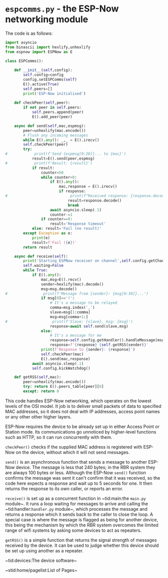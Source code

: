 # `espcomms.py` - the ESP-Now networking module #

The code is as follows:
```python
import asyncio
from binascii import hexlify,unhexlify
from espnow import ESPNow as E

class ESPComms():
    
    def __init__(self,config):
        self.config=config
        config.setESPComms(self)
        E().active(True)
        self.peers=[]
        print('ESP-Now initialised')
    
    def checkPeer(self,peer):
        if not peer in self.peers:
            self.peers.append(peer)
            E().add_peer(peer)

    async def send(self,mac,espmsg):
        peer=unhexlify(mac.encode())
        # Flush any incoming messages
        while E().any(): _,_ = E().irecv()
        self.checkPeer(peer)
        try:
#            print(f'Send {espmsg[0:20]}... to {mac}')
            result=E().send(peer,espmsg)
#            print(f'Result: {result}')
            if result:
                counter=50
                while counter>0:
                    if E().any():
                        mac,response = E().irecv()
                        if response:
#                            print(f"Received response: {response.decode()}")
                            result=response.decode()
                            break
                    await asyncio.sleep(.1)
                    counter-=1
                if counter==0:
                    result='Response timeout'
            else: result='Fail (no result)'
        except Exception as e:
            print(e)
            result=f'Fail ({e})'
        return result

    async def receive(self):
        print('Starting ESPNow receiver on channel',self.config.getChannel())
        self.waiting=False
        while True:
            if E().any():
                mac,msg=E().recv()
                sender=hexlify(mac).decode()
                msg=msg.decode()
#                print(f'Message from {sender}: {msg[0:30]}...')
                if msg[0]=='!':
                    # It's a message to be relayed
                    comma=msg.index(',')
                    slave=msg[1:comma]
                    msg=msg[comma+1:]
#                    print(f'Slave: {slave}, msg: {msg}')
                    response=await self.send(slave,msg)
                else:
                    # It's a message for me
                    response=self.config.getHandler().handleMessage(msg)
                    response=f'{response} {self.getRSS(sender)}'
                print(f'Response to {sender}: {response}')
                self.checkPeer(mac)
                E().send(mac,response)
            await asyncio.sleep(.1)
            self.config.kickWatchdog()

    def getRSS(self,mac):
        peer=unhexlify(mac.encode())
        try: return E().peers_table[peer][0]
        except: return 0
```

This code handles ESP-Now networking, which operates on the lowest levels of the OSI model. It job is to deliver small packets of data to specified MAC addresses, so it does not deal with IP addresses, access point names or any other other higher layers.

ESP-Now requires the device to be already set up in either Access Point or Station mode. Its communications go unnoticed by higher-level functions such as HTTP, so it can run concurrently with them.

`checkPeer()` checks if the supplied MAC address is registered with ESP-Now on the device, without which it will not send messages.

`send()` is an asynchronous function that sends a message to another ESP-Now device. The message is less that 240 bytes; in the RBR system they are always 100 bytes or less. Although the ESP-Now `send()` function confirms the message was sent it can't confirm that it was received, so the code here expects a response and wait up to 5 seconds for one. It then returns the response to its own caller, or reports an error.

`receive()` is set up as a concurrent function in ~tid:main:the `main.py` module~. It runs a loop waiting for messages to arrive and calling the ~tid:handler:`handler.py` module~, which processes the message and returns a response which it sends back to the caller to close the loop. A special case is where the message is flagged as being for another device, this being the mechanism by which the RBR system overcomes the limited range of wifi systems by asking some devices to act as repeaters.

`getRSS()` is a simple function that returns the signal strength of messages received by the device. It can be used to judge whether this device should be set up using another as a repeater.

~tid:devices:The device software~

~stid:home/pagelist:List of Pages~
